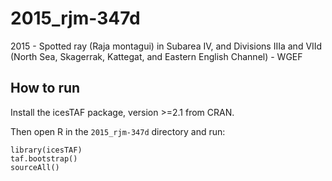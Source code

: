 # 2015_rjm-347d
2015 - Spotted ray (Raja montagui) in Subarea IV, and Divisions IIIa and VIId (North Sea, Skagerrak, Kattegat, and Eastern English Channel) - WGEF

## How to run

Install the icesTAF package, version >=2.1 from CRAN.

Then open R in the `2015_rjm-347d` directory and run:

```
library(icesTAF)
taf.bootstrap()
sourceAll()
```
